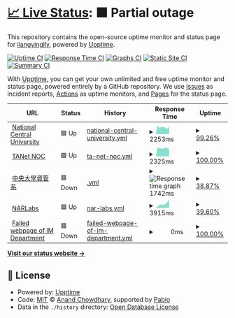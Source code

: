 # [📈 Live Status](https://demo.upptime.js.org): <!--live status--> **🟧 Partial outage**

This repository contains the open-source uptime monitor and status page for [liangyinglly](https://demo.upptime.js.org), powered by [Upptime](https://github.com/upptime/upptime).

[![Uptime CI](https://github.com/liangyinglly/upptime/workflows/Uptime%20CI/badge.svg)](https://github.com/liangyinglly/upptime/actions?query=workflow%3A%22Uptime+CI%22)
[![Response Time CI](https://github.com/liangyinglly/upptime/workflows/Response%20Time%20CI/badge.svg)](https://github.com/liangyinglly/upptime/actions?query=workflow%3A%22Response+Time+CI%22)
[![Graphs CI](https://github.com/liangyinglly/upptime/workflows/Graphs%20CI/badge.svg)](https://github.com/liangyinglly/upptime/actions?query=workflow%3A%22Graphs+CI%22)
[![Static Site CI](https://github.com/liangyinglly/upptime/workflows/Static%20Site%20CI/badge.svg)](https://github.com/liangyinglly/upptime/actions?query=workflow%3A%22Static+Site+CI%22)
[![Summary CI](https://github.com/liangyinglly/upptime/workflows/Summary%20CI/badge.svg)](https://github.com/liangyinglly/upptime/actions?query=workflow%3A%22Summary+CI%22)

With [Upptime](https://upptime.js.org), you can get your own unlimited and free uptime monitor and status page, powered entirely by a GitHub repository. We use [Issues](https://github.com/liangyinglly/upptime/issues) as incident reports, [Actions](https://github.com/liangyinglly/upptime/actions) as uptime monitors, and [Pages](https://demo.upptime.js.org) for the status page.

<!--start: status pages-->
<!-- This summary is generated by Upptime (https://github.com/upptime/upptime) -->
<!-- Do not edit this manually, your changes will be overwritten -->
<!-- prettier-ignore -->
| URL | Status | History | Response Time | Uptime |
| --- | ------ | ------- | ------------- | ------ |
| <img alt="" src="https://icons.duckduckgo.com/ip3/www.ncu.edu.tw.ico" height="13"> [National Central University](https://www.ncu.edu.tw/tw/) | 🟩 Up | [national-central-university.yml](https://github.com/liangyinglly/upptime/commits/HEAD/history/national-central-university.yml) | <details><summary><img alt="Response time graph" src="./graphs/national-central-university/response-time-week.png" height="20"> 2253ms</summary><br><a href="https://demo.upptime.js.org/history/national-central-university"><img alt="Response time 1796" src="https://img.shields.io/endpoint?url=https%3A%2F%2Fraw.githubusercontent.com%2Fliangyinglly%2Fupptime%2FHEAD%2Fapi%2Fnational-central-university%2Fresponse-time.json"></a><br><a href="https://demo.upptime.js.org/history/national-central-university"><img alt="24-hour response time 2241" src="https://img.shields.io/endpoint?url=https%3A%2F%2Fraw.githubusercontent.com%2Fliangyinglly%2Fupptime%2FHEAD%2Fapi%2Fnational-central-university%2Fresponse-time-day.json"></a><br><a href="https://demo.upptime.js.org/history/national-central-university"><img alt="7-day response time 2253" src="https://img.shields.io/endpoint?url=https%3A%2F%2Fraw.githubusercontent.com%2Fliangyinglly%2Fupptime%2FHEAD%2Fapi%2Fnational-central-university%2Fresponse-time-week.json"></a><br><a href="https://demo.upptime.js.org/history/national-central-university"><img alt="30-day response time 2211" src="https://img.shields.io/endpoint?url=https%3A%2F%2Fraw.githubusercontent.com%2Fliangyinglly%2Fupptime%2FHEAD%2Fapi%2Fnational-central-university%2Fresponse-time-month.json"></a><br><a href="https://demo.upptime.js.org/history/national-central-university"><img alt="1-year response time 1796" src="https://img.shields.io/endpoint?url=https%3A%2F%2Fraw.githubusercontent.com%2Fliangyinglly%2Fupptime%2FHEAD%2Fapi%2Fnational-central-university%2Fresponse-time-year.json"></a></details> | <details><summary><a href="https://demo.upptime.js.org/history/national-central-university">99.26%</a></summary><a href="https://demo.upptime.js.org/history/national-central-university"><img alt="All-time uptime 99.33%" src="https://img.shields.io/endpoint?url=https%3A%2F%2Fraw.githubusercontent.com%2Fliangyinglly%2Fupptime%2FHEAD%2Fapi%2Fnational-central-university%2Fuptime.json"></a><br><a href="https://demo.upptime.js.org/history/national-central-university"><img alt="24-hour uptime 100.00%" src="https://img.shields.io/endpoint?url=https%3A%2F%2Fraw.githubusercontent.com%2Fliangyinglly%2Fupptime%2FHEAD%2Fapi%2Fnational-central-university%2Fuptime-day.json"></a><br><a href="https://demo.upptime.js.org/history/national-central-university"><img alt="7-day uptime 99.26%" src="https://img.shields.io/endpoint?url=https%3A%2F%2Fraw.githubusercontent.com%2Fliangyinglly%2Fupptime%2FHEAD%2Fapi%2Fnational-central-university%2Fuptime-week.json"></a><br><a href="https://demo.upptime.js.org/history/national-central-university"><img alt="30-day uptime 99.83%" src="https://img.shields.io/endpoint?url=https%3A%2F%2Fraw.githubusercontent.com%2Fliangyinglly%2Fupptime%2FHEAD%2Fapi%2Fnational-central-university%2Fuptime-month.json"></a><br><a href="https://demo.upptime.js.org/history/national-central-university"><img alt="1-year uptime 99.33%" src="https://img.shields.io/endpoint?url=https%3A%2F%2Fraw.githubusercontent.com%2Fliangyinglly%2Fupptime%2FHEAD%2Fapi%2Fnational-central-university%2Fuptime-year.json"></a></details>
| <img alt="" src="https://icons.duckduckgo.com/ip3/noc.tanet.edu.tw.ico" height="13"> [TANet NOC](https://noc.tanet.edu.tw/) | 🟩 Up | [ta-net-noc.yml](https://github.com/liangyinglly/upptime/commits/HEAD/history/ta-net-noc.yml) | <details><summary><img alt="Response time graph" src="./graphs/ta-net-noc/response-time-week.png" height="20"> 2325ms</summary><br><a href="https://demo.upptime.js.org/history/ta-net-noc"><img alt="Response time 2184" src="https://img.shields.io/endpoint?url=https%3A%2F%2Fraw.githubusercontent.com%2Fliangyinglly%2Fupptime%2FHEAD%2Fapi%2Fta-net-noc%2Fresponse-time.json"></a><br><a href="https://demo.upptime.js.org/history/ta-net-noc"><img alt="24-hour response time 2487" src="https://img.shields.io/endpoint?url=https%3A%2F%2Fraw.githubusercontent.com%2Fliangyinglly%2Fupptime%2FHEAD%2Fapi%2Fta-net-noc%2Fresponse-time-day.json"></a><br><a href="https://demo.upptime.js.org/history/ta-net-noc"><img alt="7-day response time 2325" src="https://img.shields.io/endpoint?url=https%3A%2F%2Fraw.githubusercontent.com%2Fliangyinglly%2Fupptime%2FHEAD%2Fapi%2Fta-net-noc%2Fresponse-time-week.json"></a><br><a href="https://demo.upptime.js.org/history/ta-net-noc"><img alt="30-day response time 2215" src="https://img.shields.io/endpoint?url=https%3A%2F%2Fraw.githubusercontent.com%2Fliangyinglly%2Fupptime%2FHEAD%2Fapi%2Fta-net-noc%2Fresponse-time-month.json"></a><br><a href="https://demo.upptime.js.org/history/ta-net-noc"><img alt="1-year response time 2184" src="https://img.shields.io/endpoint?url=https%3A%2F%2Fraw.githubusercontent.com%2Fliangyinglly%2Fupptime%2FHEAD%2Fapi%2Fta-net-noc%2Fresponse-time-year.json"></a></details> | <details><summary><a href="https://demo.upptime.js.org/history/ta-net-noc">100.00%</a></summary><a href="https://demo.upptime.js.org/history/ta-net-noc"><img alt="All-time uptime 100.00%" src="https://img.shields.io/endpoint?url=https%3A%2F%2Fraw.githubusercontent.com%2Fliangyinglly%2Fupptime%2FHEAD%2Fapi%2Fta-net-noc%2Fuptime.json"></a><br><a href="https://demo.upptime.js.org/history/ta-net-noc"><img alt="24-hour uptime 100.00%" src="https://img.shields.io/endpoint?url=https%3A%2F%2Fraw.githubusercontent.com%2Fliangyinglly%2Fupptime%2FHEAD%2Fapi%2Fta-net-noc%2Fuptime-day.json"></a><br><a href="https://demo.upptime.js.org/history/ta-net-noc"><img alt="7-day uptime 100.00%" src="https://img.shields.io/endpoint?url=https%3A%2F%2Fraw.githubusercontent.com%2Fliangyinglly%2Fupptime%2FHEAD%2Fapi%2Fta-net-noc%2Fuptime-week.json"></a><br><a href="https://demo.upptime.js.org/history/ta-net-noc"><img alt="30-day uptime 100.00%" src="https://img.shields.io/endpoint?url=https%3A%2F%2Fraw.githubusercontent.com%2Fliangyinglly%2Fupptime%2FHEAD%2Fapi%2Fta-net-noc%2Fuptime-month.json"></a><br><a href="https://demo.upptime.js.org/history/ta-net-noc"><img alt="1-year uptime 100.00%" src="https://img.shields.io/endpoint?url=https%3A%2F%2Fraw.githubusercontent.com%2Fliangyinglly%2Fupptime%2FHEAD%2Fapi%2Fta-net-noc%2Fuptime-year.json"></a></details>
| <img alt="" src="https://icons.duckduckgo.com/ip3/im.mgt.ncu.edu.tw.ico" height="13"> [中央大學資管系](https://im.mgt.ncu.edu.tw/) | 🟥 Down | [.yml](https://github.com/liangyinglly/upptime/commits/HEAD/history/.yml) | <details><summary><img alt="Response time graph" src="./graphs//response-time-week.png" height="20"> 1742ms</summary><br><a href="https://demo.upptime.js.org/history/"><img alt="Response time 1523" src="https://img.shields.io/endpoint?url=https%3A%2F%2Fraw.githubusercontent.com%2Fliangyinglly%2Fupptime%2FHEAD%2Fapi%2F%2Fresponse-time.json"></a><br><a href="https://demo.upptime.js.org/history/"><img alt="24-hour response time 1454" src="https://img.shields.io/endpoint?url=https%3A%2F%2Fraw.githubusercontent.com%2Fliangyinglly%2Fupptime%2FHEAD%2Fapi%2F%2Fresponse-time-day.json"></a><br><a href="https://demo.upptime.js.org/history/"><img alt="7-day response time 1742" src="https://img.shields.io/endpoint?url=https%3A%2F%2Fraw.githubusercontent.com%2Fliangyinglly%2Fupptime%2FHEAD%2Fapi%2F%2Fresponse-time-week.json"></a><br><a href="https://demo.upptime.js.org/history/"><img alt="30-day response time 1526" src="https://img.shields.io/endpoint?url=https%3A%2F%2Fraw.githubusercontent.com%2Fliangyinglly%2Fupptime%2FHEAD%2Fapi%2F%2Fresponse-time-month.json"></a><br><a href="https://demo.upptime.js.org/history/"><img alt="1-year response time 1523" src="https://img.shields.io/endpoint?url=https%3A%2F%2Fraw.githubusercontent.com%2Fliangyinglly%2Fupptime%2FHEAD%2Fapi%2F%2Fresponse-time-year.json"></a></details> | <details><summary><a href="https://demo.upptime.js.org/history/">38.87%</a></summary><a href="https://demo.upptime.js.org/history/"><img alt="All-time uptime 47.40%" src="https://img.shields.io/endpoint?url=https%3A%2F%2Fraw.githubusercontent.com%2Fliangyinglly%2Fupptime%2FHEAD%2Fapi%2F%2Fuptime.json"></a><br><a href="https://demo.upptime.js.org/history/"><img alt="24-hour uptime 100.00%" src="https://img.shields.io/endpoint?url=https%3A%2F%2Fraw.githubusercontent.com%2Fliangyinglly%2Fupptime%2FHEAD%2Fapi%2F%2Fuptime-day.json"></a><br><a href="https://demo.upptime.js.org/history/"><img alt="7-day uptime 38.87%" src="https://img.shields.io/endpoint?url=https%3A%2F%2Fraw.githubusercontent.com%2Fliangyinglly%2Fupptime%2FHEAD%2Fapi%2F%2Fuptime-week.json"></a><br><a href="https://demo.upptime.js.org/history/"><img alt="30-day uptime 7.04%" src="https://img.shields.io/endpoint?url=https%3A%2F%2Fraw.githubusercontent.com%2Fliangyinglly%2Fupptime%2FHEAD%2Fapi%2F%2Fuptime-month.json"></a><br><a href="https://demo.upptime.js.org/history/"><img alt="1-year uptime 47.40%" src="https://img.shields.io/endpoint?url=https%3A%2F%2Fraw.githubusercontent.com%2Fliangyinglly%2Fupptime%2FHEAD%2Fapi%2F%2Fuptime-year.json"></a></details>
| <img alt="" src="https://icons.duckduckgo.com/ip3/www.narlabs.org.tw.ico" height="13"> [NARLabs](https://www.narlabs.org.tw/) | 🟩 Up | [nar-labs.yml](https://github.com/liangyinglly/upptime/commits/HEAD/history/nar-labs.yml) | <details><summary><img alt="Response time graph" src="./graphs/nar-labs/response-time-week.png" height="20"> 3915ms</summary><br><a href="https://demo.upptime.js.org/history/nar-labs"><img alt="Response time 2912" src="https://img.shields.io/endpoint?url=https%3A%2F%2Fraw.githubusercontent.com%2Fliangyinglly%2Fupptime%2FHEAD%2Fapi%2Fnar-labs%2Fresponse-time.json"></a><br><a href="https://demo.upptime.js.org/history/nar-labs"><img alt="24-hour response time 2451" src="https://img.shields.io/endpoint?url=https%3A%2F%2Fraw.githubusercontent.com%2Fliangyinglly%2Fupptime%2FHEAD%2Fapi%2Fnar-labs%2Fresponse-time-day.json"></a><br><a href="https://demo.upptime.js.org/history/nar-labs"><img alt="7-day response time 3915" src="https://img.shields.io/endpoint?url=https%3A%2F%2Fraw.githubusercontent.com%2Fliangyinglly%2Fupptime%2FHEAD%2Fapi%2Fnar-labs%2Fresponse-time-week.json"></a><br><a href="https://demo.upptime.js.org/history/nar-labs"><img alt="30-day response time 3915" src="https://img.shields.io/endpoint?url=https%3A%2F%2Fraw.githubusercontent.com%2Fliangyinglly%2Fupptime%2FHEAD%2Fapi%2Fnar-labs%2Fresponse-time-month.json"></a><br><a href="https://demo.upptime.js.org/history/nar-labs"><img alt="1-year response time 2912" src="https://img.shields.io/endpoint?url=https%3A%2F%2Fraw.githubusercontent.com%2Fliangyinglly%2Fupptime%2FHEAD%2Fapi%2Fnar-labs%2Fresponse-time-year.json"></a></details> | <details><summary><a href="https://demo.upptime.js.org/history/nar-labs">39.60%</a></summary><a href="https://demo.upptime.js.org/history/nar-labs"><img alt="All-time uptime 48.07%" src="https://img.shields.io/endpoint?url=https%3A%2F%2Fraw.githubusercontent.com%2Fliangyinglly%2Fupptime%2FHEAD%2Fapi%2Fnar-labs%2Fuptime.json"></a><br><a href="https://demo.upptime.js.org/history/nar-labs"><img alt="24-hour uptime 100.00%" src="https://img.shields.io/endpoint?url=https%3A%2F%2Fraw.githubusercontent.com%2Fliangyinglly%2Fupptime%2FHEAD%2Fapi%2Fnar-labs%2Fuptime-day.json"></a><br><a href="https://demo.upptime.js.org/history/nar-labs"><img alt="7-day uptime 39.60%" src="https://img.shields.io/endpoint?url=https%3A%2F%2Fraw.githubusercontent.com%2Fliangyinglly%2Fupptime%2FHEAD%2Fapi%2Fnar-labs%2Fuptime-week.json"></a><br><a href="https://demo.upptime.js.org/history/nar-labs"><img alt="30-day uptime 7.21%" src="https://img.shields.io/endpoint?url=https%3A%2F%2Fraw.githubusercontent.com%2Fliangyinglly%2Fupptime%2FHEAD%2Fapi%2Fnar-labs%2Fuptime-month.json"></a><br><a href="https://demo.upptime.js.org/history/nar-labs"><img alt="1-year uptime 48.07%" src="https://img.shields.io/endpoint?url=https%3A%2F%2Fraw.githubusercontent.com%2Fliangyinglly%2Fupptime%2FHEAD%2Fapi%2Fnar-labs%2Fuptime-year.json"></a></details>
| <img alt="" src="https://icons.duckduckgo.com/ip3/immgt.mgt.ncu.edu.tw.ico" height="13"> [Failed webpage of IM Department](https://immgt.mgt.ncu.edu.tw/) | 🟥 Down | [failed-webpage-of-im-department.yml](https://github.com/liangyinglly/upptime/commits/HEAD/history/failed-webpage-of-im-department.yml) | <details><summary><img alt="Response time graph" src="./graphs/failed-webpage-of-im-department/response-time-week.png" height="20"> 0ms</summary><br><a href="https://demo.upptime.js.org/history/failed-webpage-of-im-department"><img alt="Response time 0" src="https://img.shields.io/endpoint?url=https%3A%2F%2Fraw.githubusercontent.com%2Fliangyinglly%2Fupptime%2FHEAD%2Fapi%2Ffailed-webpage-of-im-department%2Fresponse-time.json"></a><br><a href="https://demo.upptime.js.org/history/failed-webpage-of-im-department"><img alt="24-hour response time 0" src="https://img.shields.io/endpoint?url=https%3A%2F%2Fraw.githubusercontent.com%2Fliangyinglly%2Fupptime%2FHEAD%2Fapi%2Ffailed-webpage-of-im-department%2Fresponse-time-day.json"></a><br><a href="https://demo.upptime.js.org/history/failed-webpage-of-im-department"><img alt="7-day response time 0" src="https://img.shields.io/endpoint?url=https%3A%2F%2Fraw.githubusercontent.com%2Fliangyinglly%2Fupptime%2FHEAD%2Fapi%2Ffailed-webpage-of-im-department%2Fresponse-time-week.json"></a><br><a href="https://demo.upptime.js.org/history/failed-webpage-of-im-department"><img alt="30-day response time 0" src="https://img.shields.io/endpoint?url=https%3A%2F%2Fraw.githubusercontent.com%2Fliangyinglly%2Fupptime%2FHEAD%2Fapi%2Ffailed-webpage-of-im-department%2Fresponse-time-month.json"></a><br><a href="https://demo.upptime.js.org/history/failed-webpage-of-im-department"><img alt="1-year response time 0" src="https://img.shields.io/endpoint?url=https%3A%2F%2Fraw.githubusercontent.com%2Fliangyinglly%2Fupptime%2FHEAD%2Fapi%2Ffailed-webpage-of-im-department%2Fresponse-time-year.json"></a></details> | <details><summary><a href="https://demo.upptime.js.org/history/failed-webpage-of-im-department">100.00%</a></summary><a href="https://demo.upptime.js.org/history/failed-webpage-of-im-department"><img alt="All-time uptime 100.00%" src="https://img.shields.io/endpoint?url=https%3A%2F%2Fraw.githubusercontent.com%2Fliangyinglly%2Fupptime%2FHEAD%2Fapi%2Ffailed-webpage-of-im-department%2Fuptime.json"></a><br><a href="https://demo.upptime.js.org/history/failed-webpage-of-im-department"><img alt="24-hour uptime 100.00%" src="https://img.shields.io/endpoint?url=https%3A%2F%2Fraw.githubusercontent.com%2Fliangyinglly%2Fupptime%2FHEAD%2Fapi%2Ffailed-webpage-of-im-department%2Fuptime-day.json"></a><br><a href="https://demo.upptime.js.org/history/failed-webpage-of-im-department"><img alt="7-day uptime 100.00%" src="https://img.shields.io/endpoint?url=https%3A%2F%2Fraw.githubusercontent.com%2Fliangyinglly%2Fupptime%2FHEAD%2Fapi%2Ffailed-webpage-of-im-department%2Fuptime-week.json"></a><br><a href="https://demo.upptime.js.org/history/failed-webpage-of-im-department"><img alt="30-day uptime 100.00%" src="https://img.shields.io/endpoint?url=https%3A%2F%2Fraw.githubusercontent.com%2Fliangyinglly%2Fupptime%2FHEAD%2Fapi%2Ffailed-webpage-of-im-department%2Fuptime-month.json"></a><br><a href="https://demo.upptime.js.org/history/failed-webpage-of-im-department"><img alt="1-year uptime 100.00%" src="https://img.shields.io/endpoint?url=https%3A%2F%2Fraw.githubusercontent.com%2Fliangyinglly%2Fupptime%2FHEAD%2Fapi%2Ffailed-webpage-of-im-department%2Fuptime-year.json"></a></details>

<!--end: status pages-->

[**Visit our status website →**](https://demo.upptime.js.org)

## 📄 License

- Powered by: [Upptime](https://github.com/upptime/upptime)
- Code: [MIT](./LICENSE) © [Anand Chowdhary](https://anandchowdhary.com), supported by [Pabio](https://pabio.com)
- Data in the `./history` directory: [Open Database License](https://opendatacommons.org/licenses/odbl/1-0/)
